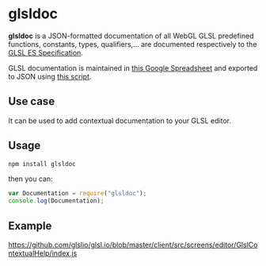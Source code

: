 glsldoc
=======

**glsldoc** is a JSON-formatted documentation of all WebGL GLSL predefined functions, constants, types, qualifiers,...
are documented respectively to the [GLSL ES Specification](http://www.khronos.org/registry/gles/specs/2.0/GLSL_ES_Specification_1.0.17.pdf).


GLSL documentation is maintained in [this Google Spreadsheet](https://docs.google.com/spreadsheets/d/15AiAFxPq--59v0RFufYWkV8wnYjEtOOUwr-EgMXUZIE) and exported to JSON using [this script](http://blog.pamelafox.org/2013/06/exporting-google-spreadsheet-as-json.html).

Use case
--------

It can be used to add contextual documentation to your GLSL editor.

Usage
-----


```sh
npm install glsldoc
```

then you can:

```javascript
var Documentation = require("glsldoc");
console.log(Documentation);
```

Example
-------

https://github.com/glslio/glsl.io/blob/master/client/src/screens/editor/GlslContextualHelp/index.js
